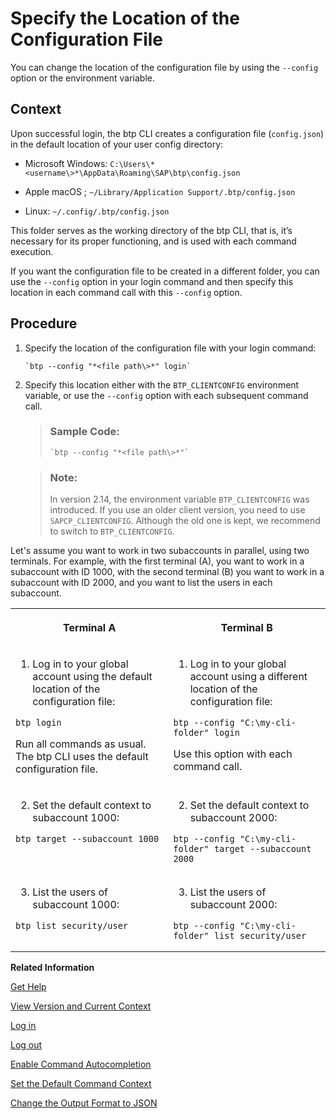 <!-- loioe57288d7f2aa4e59a8f70b08b82a933d -->

# Specify the Location of the Configuration File

You can change the location of the configuration file by using the `--config` option or the environment variable.



## Context

Upon successful login, the btp CLI creates a configuration file \(`config.json`\) in the default location of your user config directory:

-   Microsoft Windows: `C:\Users\*<username\>*\AppData\Roaming\SAP\btp\config.json`

-   Apple macOS ; `~/Library/Application Support/.btp/config.json`

-   Linux: `~/.config/.btp/config.json`


This folder serves as the working directory of the btp CLI, that is, it’s necessary for its proper functioning, and is used with each command execution.

If you want the configuration file to be created in a different folder, you can use the `--config` option in your login command and then specify this location in each command call with this `--config` option.



## Procedure

1.  Specify the location of the configuration file with your login command:

    ```
    `btp --config "*<file path\>*" login`
    ```

2.  Specify this location either with the `BTP_CLIENTCONFIG` environment variable, or use the `--config` option with each subsequent command call.

    > ### Sample Code:  
    > ```
    > `btp --config "*<file path\>*"`
    > ```

    > ### Note:  
    > In version 2.14, the environment variable `BTP_CLIENTCONFIG` was introduced. If you use an older client version, you need to use `SAPCP_CLIENTCONFIG`. Although the old one is kept, we recommend to switch to `BTP_CLIENTCONFIG`.




Let's assume you want to work in two subaccounts in parallel, using two terminals. For example, with the first terminal \(A\), you want to work in a subaccount with ID 1000, with the second terminal \(B\) you want to work in a subaccount with ID 2000, and you want to list the users in each subaccount.


<table>
<tr>
<th valign="top">

Terminal A



</th>
<th valign="top">

Terminal B



</th>
</tr>
<tr>
<td valign="top">

1. Log in to your global account using the default location of the configuration file:

```
btp login
```

Run all commands as usual. The btp CLI uses the default configuration file.



</td>
<td valign="top">

1. Log in to your global account using a different location of the configuration file:

```
btp --config "C:\my-cli-folder" login
```

Use this option with each command call.



</td>
</tr>
<tr>
<td valign="top">

2. Set the default context to subaccount 1000:

```
btp target --subaccount 1000
```



</td>
<td valign="top">

2. Set the default context to subaccount 2000:

```
btp --config "C:\my-cli-folder" target --subaccount 2000
```



</td>
</tr>
<tr>
<td valign="top">

3. List the users of subaccount 1000:

```
btp list security/user
```



</td>
<td valign="top">

3. List the users of subaccount 2000:

```
btp --config "C:\my-cli-folder" list security/user
```



</td>
</tr>
</table>

**Related Information**  


[Get Help](get-help-f8fd1e5.md "There is extensive help in the btp CLI about every command. You can get help with the help action or the --help option.")

[View Version and Current Context](view-version-and-current-context-9c29222.md "To find out the current context you’re working in, run the command btp --info or simply btp.")

[Log in](log-in-e241b30.md "Log in with the btp CLI is on global account level.")

[Log out](log-out-9f1c87a.md "Logging out of the configured server removes all user-specific data from the configuration file.")

[Enable Command Autocompletion](enable-command-autocompletion-46355fa.md "Use command autocompletion to save keystrokes when entering command actions, group-object combinations, and their parameters in the SAP BTP command line interface (btp CLI).")

[Set the Default Command Context](set-the-default-command-context-720645a.md "Change the default context for all command calls to the global account, a directory, or a subaccount by using the btp target command.")

[Change the Output Format to JSON](change-the-output-format-to-json-dcb85b7.md "Use the --format json option to change the output format of a command to JSON.")

